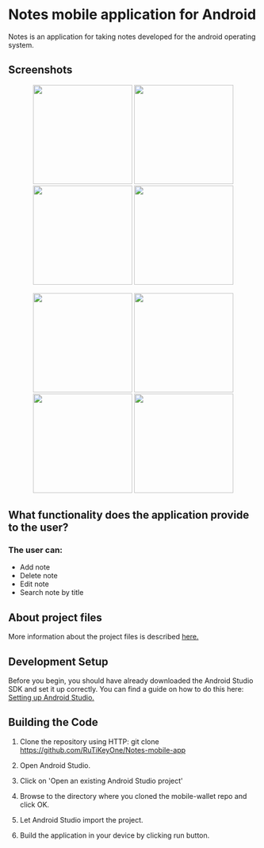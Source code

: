 # Notes mobile application for Android

Notes is an application for taking notes developed for the android operating system.

## Screenshots

<p align="center">
  <img src="https://i.ibb.co/ZMJ0Nj6/1.png" width="200"/>
   <img src="https://i.ibb.co/YjbgbWZ/2.png" width="200"/>
  <img src="https://i.ibb.co/khZ7fMH/3.png" width="200"/>
  <img src="https://i.ibb.co/vH3qXMR/4.png" width="200"/>
</p>

<p align="center">
   <img src="https://i.ibb.co/CKYHKVC/5.png" width="200"/>
   <img src="https://i.ibb.co/DKc3tyG/6.png" width="200"/> 
  <img src="https://i.ibb.co/mX3hFrx/7.png" width="200"/>
  <img src="https://i.ibb.co/7bw4ZmR/8.png" width="200"/>
</p>

## What functionality does the application provide to the user?

### The user can:
* Add note
* Delete note 
* Edit note
* Search note by title

## About project files

More information about the project files is described [here.]()

## Development Setup

Before you begin, you should have already downloaded the Android Studio SDK and set it up correctly. You can find a guide on how to do this here: [Setting up Android Studio.](http://developer.android.com/sdk/installing/index.html?pkg=studio)

## Building the Code

1. Clone the repository using HTTP: git clone https://github.com/RuTiKeyOne/Notes-mobile-app
2. Open Android Studio.

3. Click on 'Open an existing Android Studio project'

4. Browse to the directory where you cloned the mobile-wallet repo and click OK.

5. Let Android Studio import the project.

6. Build the application in your device by clicking run button.
